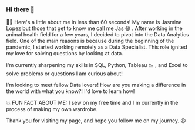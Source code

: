 ### Hi there 👋


:woman_technologist:	Here's a little about me in less than 60 seconds! My name is Jasmine Lopez but those that get to know me call me Jas 😄 . After working in the animal health field for a few years, I decided to pivot into the Data Analytics field. One of the main reasons is because during the beginning of the pandemic, I started working remotely as a Data Specialist. This role ignited my love for solving questions by looking at data. 

I'm currently sharpening my skills in SQL, Python, Tableau :chart_with_downwards_trend:	, and Excel to solve problems or questions I am curious about!

I'm looking to meet fellow Data lovers! How are you making a difference in the world with what you know?! I'd love to learn how!

:boom:
FUN FACT ABOUT ME: I sew on my free time and I'm currently in the process of making my own wardrobe. 

Thank you for visiting my page, and hope you follow me on my journey. :smiley:
